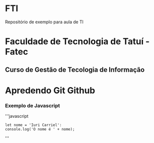# FTI
Repositório de exemplo para aula de TI
# Faculdade de Tecnologia de Tatuí -  Fatec

## Curso de Gestão de Tecologia de Informação


# Apredendo Git  Github

###  Exemplo de Javascript
'''javascript

    let nome = 'Iuri Carriel':
    console.log('O nome é ' + nome);
    
'''    